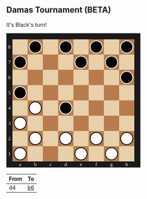 ## Damas Tournament (BETA)

It's Black's turn!

<img src="assets/board.svg?1750103476" alt="board" width="70%"/>

| From | To |
| ---- | -- |
| d4 | [b6](https://github.com/Igor0Pires/Igor0Pires/issues/new?title=damas%7Cmove%7Cd4xb6) |

